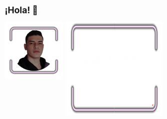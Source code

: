 # ¡Hola! 👋
<div style="display: flex; gap: 10px;">
  <a href="#" onclick="return false;">
    <img src="assets/11.png" width="300">
  </a>
  <a href="#" onclick="return false;">
    <img src="assets/22.png" width="500" height="300">
  </a>
</div>
